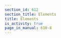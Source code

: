 ```yaml
---
section_id: 612
section_title: Elements
title: Elements
is_activity: true
page_in_manual: 610-8
---
```

